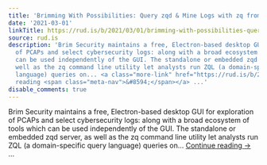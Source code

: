 ```yaml
---
title: 'Brimming With Possibilities: Query zqd & Mine Logs with zq from R'
date: '2021-03-01'
linkTitle: https://rud.is/b/2021/03/01/brimming-with-possibilities-query-zqd-mine-logs-with-zq-from-r/
source: rud.is
description: 'Brim Security maintains a free, Electron-based desktop GUI for exploration
  of PCAPs and select cybersecurity logs: along with a broad ecosystem of tools which
  can be used independently of the GUI. The standalone or embedded zqd server, as
  well as the zq command line utility let analysts run ZQL (a domain-specific query
  language) queries on... <a class="more-link" href="https://rud.is/b/2021/03/01/brimming-with-possibilities-query-zqd-mine-logs-with-zq-from-r/">Continue
  reading <span class="meta-nav">&#8594;</span></a> ...'
disable_comments: true
---
```

Brim Security maintains a free, Electron-based desktop GUI for exploration of PCAPs and select cybersecurity logs: along with a broad ecosystem of tools which can be used independently of the GUI. The standalone or embedded zqd server, as well as the zq command line utility let analysts run ZQL (a domain-specific query language) queries on... <a class="more-link" href="https://rud.is/b/2021/03/01/brimming-with-possibilities-query-zqd-mine-logs-with-zq-from-r/">Continue reading <span class="meta-nav">&#8594;</span></a> ...